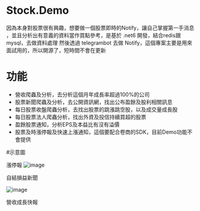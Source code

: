 # Stock.Demo

因為本身對股票很有興趣，想要做一個股票即時的Notify，讓自己掌握第一手消息
，並且分析出有意義的資料當作買點參考，是基於 .net6 開發，結合redis跟 mysql，去做資料處理
然後透過 telegrambot 去做 Notify，這個專案主要是用來面試用的，所以開源了，短時間不會在更新

# 功能

- 營收爬蟲及分析，去分析這個月年成長率超過100%的公司
- 股票新聞爬蟲及分析，去公開資訊網，找出公布盈餘及股利相關訊息
- 每日股票收盤爬蟲分析，去找出股票的跳漲跳空股，以及成交量成長股
- 每日股票法人爬蟲分析，找出外資及投信持續買超的股票
- 盈餘股票通知，分析EPS及本益比有沒有溢價
- 股票及時漲停報及快速上漲通知，這個要配合卷商的SDK，目前Demo功能不會提供

#示意圖

漲停報
![image](https://user-images.githubusercontent.com/57789269/177086817-30047bfb-0e4d-4c27-8ea9-e71c2750807a.png)

自結損益新聞

![image](https://user-images.githubusercontent.com/57789269/177086906-a8ba1364-ba2e-420c-a450-f08fc06856a1.png)

營收成長快報

